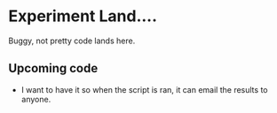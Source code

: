 # Experiment Land.... 
Buggy, not pretty code lands here.

## Upcoming code
* I want to have it so when the script is ran, it can email the results to anyone.
